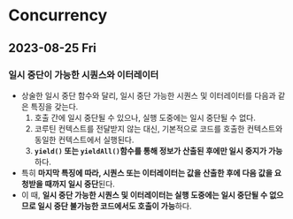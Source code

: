 # Concurrency
## 2023-08-25 Fri
### 일시 중단이 가능한 시퀀스와 이터레이터
* 상술한 일시 중단 함수와 달리, 일시 중단 가능한 시퀀스 및 이터레이터를 다음과 같은 특징을 갖는다.
  1. 호출 간에 일시 중단될 수 있으나, 실행 도중에는 일시 중단될 수 없다.
  2. 코루틴 컨텍스트를 전달받지 않는 대신, 기본적으로 코드를 호출한 컨텍스트와 동일한 컨텍스트에서 실행된다.
  3. **`yield()` 또는 `yieldAll()`함수를 통해 정보가 산출된 후에만 일시 중지가 가능**하다.
* 특히 **마지막 특징에 따라, 시퀀스 또는 이터레이터는 값을 산출한 후에 다음 값을 요청받을 때까지 일시 중단**된다.
* 이 때, **일시 중단 가능한 시퀀스 및 이터레이터는 실행 도중에는 일시 중단될 수 없으므로 일시 중단 불가능한 코드에서도 호출이 가능**하다.